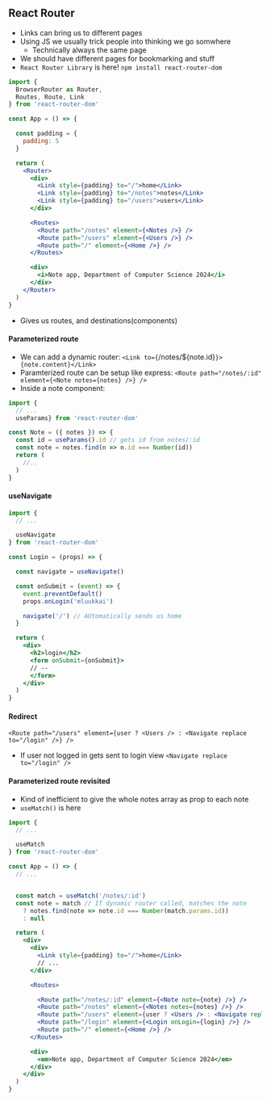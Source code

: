## React Router
- Links can bring us to different pages
- Using JS we usually trick people into thinking we go somwhere
  - Technically always the same page
- We should have different pages for bookmarking and stuff
- `React Router Library` is here!
`npm install react-router-dom`
```jsx
import {
  BrowserRouter as Router,
  Routes, Route, Link
} from 'react-router-dom'

const App = () => {

  const padding = {
    padding: 5
  }

  return (
    <Router>
      <div>
        <Link style={padding} to="/">home</Link> 
        <Link style={padding} to="/notes">notes</Link>
        <Link style={padding} to="/users">users</Link>
      </div>

      <Routes>
        <Route path="/notes" element={<Notes />} />
        <Route path="/users" element={<Users />} />
        <Route path="/" element={<Home />} />
      </Routes>

      <div>
        <i>Note app, Department of Computer Science 2024</i>
      </div>
    </Router>
  )
}
```
- Gives us routes, and destinations(components)
#### Parameterized route
- We can add a dynamic router:
`<Link to={`/notes/${note.id}`}>{note.content}</Link>`
- Paramterized route can be setup like express:
`<Route path="/notes/:id" element={<Note notes={notes} />} />`
- Inside a note component:
```jsx
import {
  // ...
  useParams} from 'react-router-dom'

const Note = ({ notes }) => {
  const id = useParams().id // gets id from notes/:id
  const note = notes.find(n => n.id === Number(id)) 
  return (
    //..
  )
}
```
#### useNavigate
```jsx
import {
  // ...

  useNavigate
} from 'react-router-dom'

const Login = (props) => {

  const navigate = useNavigate()

  const onSubmit = (event) => {
    event.preventDefault()
    props.onLogin('mluukkai')

    navigate('/') // AUtomatically sends us home
  }

  return (
    <div>
      <h2>login</h2>
      <form onSubmit={onSubmit}>
      // --
      </form>
    </div>
  )
}
```
#### Redirect
`<Route path="/users" element={user ? <Users /> : <Navigate replace to="/login" />} />`
- If user not logged in gets sent to login view
`<Navigate replace to="/login" />`

#### Parameterized route revisited
- Kind of inefficient to give the whole notes array as prop to each note
- `useMatch()` is here
```jsx
import {
  // ...

  useMatch
} from 'react-router-dom'

const App = () => {
  // ...


  const match = useMatch('/notes/:id')
  const note = match // If dynamic router called, matches the note
    ? notes.find(note => note.id === Number(match.params.id))
    : null

  return (
    <div>
      <div>
        <Link style={padding} to="/">home</Link>
        // ...
      </div>

      <Routes>

        <Route path="/notes/:id" element={<Note note={note} />} />
        <Route path="/notes" element={<Notes notes={notes} />} />   
        <Route path="/users" element={user ? <Users /> : <Navigate replace to="/login" />} />
        <Route path="/login" element={<Login onLogin={login} />} />
        <Route path="/" element={<Home />} />      
      </Routes>   

      <div>
        <em>Note app, Department of Computer Science 2024</em>
      </div>
    </div>
  )
}  
```